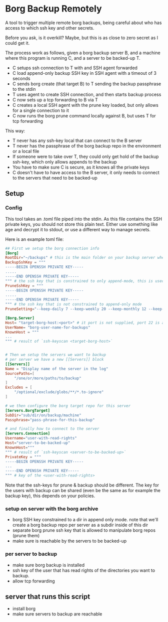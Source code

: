 # Borg Backup Remotely

A tool to trigger multiple remote borg backups, being careful about who has access to which ssh key and other secrets. 

Before you ask, is it overkill? Maybe, but this is as close to zero secret as I could get it.

The process work as follows, given a borg backup server B, and a machine where this program is running C, and a server to be backed-up T.

- C setups ssh connection to T with and SSH agent forwarded
- C load append-only backup SSH key in SSH agent with a timeout of 3 seconds
- C sends borg create (that target B) to T sending the backup passphrase to the stdin
- T uses agent to create SSH connection, and then starts backup process
- C now sets up a tcp forwarding to B via T
- C creates a local SSH agent with the prune key loaded, but only allows for a single connection to it
- C now runs the borg prune command locally against B, but uses T for tcp forwarding

This way:

- T never has any ssh-key local that can connect to the B server
- T never has the passphrase of the borg backup repo in the environment or a local file
- If someone were to take over T, they could only get hold of the backup ssh-key, which only allows appends to the backup
- You have to make sure C is secure, as it knows all the private keys
- C doesn't have to have access to the B server, it only needs to connect to the servers that need to be backed-up

## Setup

### Config

This tool takes an .toml file piped into the stdin. As this file contains the SSH private keys, you should not store this plain text.
Either use something like age and decrypt it to stdout, or use a different way to manage secrets.

Here is an example toml file:

```toml
## First we setup the borg connection info
[Borg]
RootDir="~/backups" # this is the main folder on your backup server where everything gets rooted under
BackupSshKey = """
-----BEGIN OPENSSH PRIVATE KEY-----
.....
-----END OPENSSH PRIVATE KEY-----
""" # the ssh key that is constrained to only append-mode, this is used by all the servers to send their backups
PruneSshKey = """
-----BEGIN OPENSSH PRIVATE KEY-----
.....
-----END OPENSSH PRIVATE KEY-----
""" # the ssh key that is not constrained to append-only mode
PruneSetting="--keep-daily 7 --keep-weekly 20 --keep-monthly 12 --keep-yearly 15"

[Borg.Server]
Host= "target-borg-host:<port>" # it port is not supplied, port 22 is assumed
UserName= "borg-user-name-for-backups"
KnownHost = """
...
""" # result of `ssh-keyscan <target-borg-host>`


# Then we setup the servers we want to backup
# per server we have a new [[Servers]] block
[[Servers]]
Name = "Display name of the server in the log"
SourcePaths=[
    "/one/or/more/paths/to/backup"
]
Excludes = [
    "/optional/exclude/globs/**/*.to-ignore"
]

# we then configure the borg target repo for this server
[Servers.BorgTarget]
SubDir="sub/dir/on/backup/machine"
Passphrase="pass-phrase-for-this-backup"

# and finally how to connect to the server
[Servers.Connection]
Username="user-with-read-rights"
Host="server-to-be-backed-up"
KnownHost="""
""" # result of `ssh-keyscan <server-to-be-backed-up>`
PrivateKey = """
-----BEGIN OPENSSH PRIVATE KEY-----
...
-----END OPENSSH PRIVATE KEY-----
""" # key of the <user-with-read-rights>
```

Note that the ssh-keys for prune & backup should be different. The key for the users with backup can be shared (even be the same as for example the backup key), this depends on your policies.

### setup on server with the borg archive

- borg SSH key constrained to a dir in append only mode. note that we'll create a borg backup repo per server as a subdir inside of this dir
- separate borg prune ssh key that is allowed to manipulate borg repos (prune them)
- make sure is reachable by the servers to be backed-up


### per server to backup
- make sure borg backup is installed
- ssh key of the user that has read rights of the directories you want to backup.
- allow tcp forwarding


## server that runs this script

- install borg
- make sure servers to backup are reachable